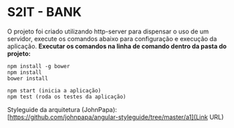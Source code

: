 # S2IT - BANK

O projeto foi criado utilizando http-server para dispensar o uso de um servidor, execute os comandos abaixo para configuração e execução da aplicação.
**Executar os comandos na linha de comando dentro da pasta do projeto:**
```
npm install -g bower
npm install
bower install

npm start (inicia a aplicação)
npm test (roda os testes da aplicação)
```

Styleguide da arquitetura (JohnPapa):
[https://github.com/johnpapa/angular-styleguide/tree/master/a1](Link URL)

